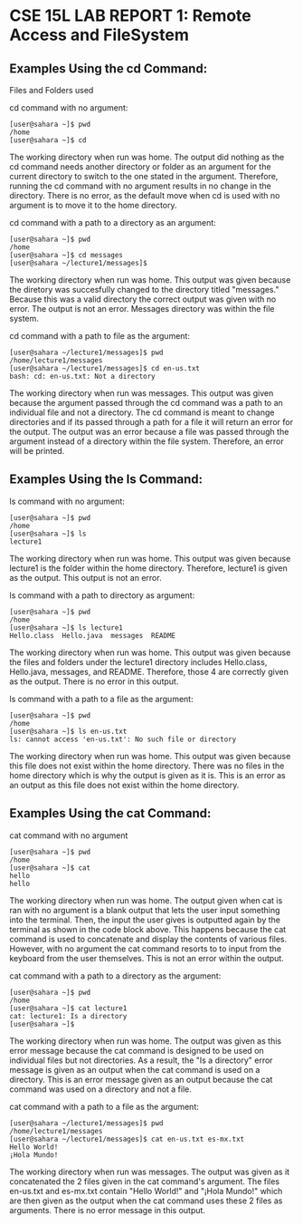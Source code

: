 # CSE 15L LAB REPORT 1: Remote Access and FileSystem

## Examples Using the cd Command:

Files and Folders used

cd command with no argument:

```
[user@sahara ~]$ pwd
/home
[user@sahara ~]$ cd
```
The working directory when run was home. The output did nothing as the cd command needs another directory or folder as an argument for the current directory to switch to the one stated in the argument. Therefore, running the cd command with no argument results in no change in the directory. 
There is no error, as the default move when cd is used with no argument is to move it to the home directory. 


cd command with a path to a directory as an argument:

```
[user@sahara ~]$ pwd
/home
[user@sahara ~]$ cd messages
[user@sahara ~/lecture1/messages]$
```
The working directory when run was home. This output was given because the diretory was succesfully changed to the directory titled "messages." Because this was a valid directory the correct output was given with no error.
The output is not an error. Messages directory was within the file system. 

cd command with a path to file as the argument:

```
[user@sahara ~/lecture1/messages]$ pwd
/home/lecture1/messages
[user@sahara ~/lecture1/messages]$ cd en-us.txt
bash: cd: en-us.txt: Not a directory
```

The working directory when run was messages. This output was given because the argument passed through the cd command was a path to an individual file and not a directory. The cd command is meant to change directories and if its passed through a path for a file it will return an error for the output.
The output was an error because a file was passed through the argument instead of a directory within the file system. Therefore, an error will be printed. 

## Examples Using the ls Command:

ls command with no argument:

```
[user@sahara ~]$ pwd
/home
[user@sahara ~]$ ls
lecture1
```

The working directory when run was home. This output was given because lecture1 is the folder within the home directory. Therefore, lecture1 is given as the output. This output is not an error. 

ls command with a path to directory as argument: 

```
[user@sahara ~]$ pwd
/home
[user@sahara ~]$ ls lecture1
Hello.class  Hello.java  messages  README
```

The working directory when run was home. This output was given because the files and folders under the lecture1 directory includes Hello.class, Hello.java, messages, and README. Therefore, those 4 are correctly given as the output. There is no error in this output.

ls command with a path to a file as the argument:

```
[user@sahara ~]$ pwd
/home
[user@sahara ~]$ ls en-us.txt
ls: cannot access 'en-us.txt': No such file or directory
```

The working directory when run was home. This output was given because this file does not exist within the home directory. There was no files in the home directory which is why the output is given as it is. This is an error as an output as this file does not exist within the home directory. 

## Examples Using the cat Command: 

cat command with no argument

```
[user@sahara ~]$ pwd
/home
[user@sahara ~]$ cat
hello
hello
```

The working directory when run was home. The output given when cat is ran with no argument is a blank output that lets the user input something into the terminal. Then, the input the user gives is outputted again by the terminal as shown in the code block above. This happens because the cat command is used to concatenate and display the contents of various files. However, with no argument the cat command resorts to to input from the keyboard from the user themselves. This is not an error within the output. 

cat command with a path to a directory as the argument:

```
[user@sahara ~]$ pwd
/home
[user@sahara ~]$ cat lecture1
cat: lecture1: Is a directory
[user@sahara ~]$ 
```

The working directory when run was home. The output was given as this error message because the cat command is designed to be used on individual files but not directories. As a result, the "Is a directory" error message is given as an output when the cat command is used on a directory. This is an error message given as an output because the cat command was used on a directory and not a file. 

cat command with a path to a file as the argument:

```
[user@sahara ~/lecture1/messages]$ pwd
/home/lecture1/messages
[user@sahara ~/lecture1/messages]$ cat en-us.txt es-mx.txt
Hello World!
¡Hola Mundo!
```

The working directory when run was messages. The output was given as it concatenated the 2 files given in the cat command's argument. The files en-us.txt and es-mx.txt contain "Hello World!" and "¡Hola Mundo!" which are then given as the output when the cat command uses these 2 files as arguments. There is no error message in this output. 







